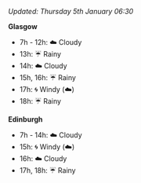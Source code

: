 *Updated: Thursday 5th January 06:30*

**Glasgow**

* 7h - 12h: :cloud: Cloudy
* 13h: :umbrella: Rainy
* 14h: :cloud: Cloudy
* 15h, 16h: :umbrella: Rainy
* 17h: :cyclone: Windy (:cloud:)
* 18h: :umbrella: Rainy

**Edinburgh**

* 7h - 14h: :cloud: Cloudy
* 15h: :cyclone: Windy (:cloud:)
* 16h: :cloud: Cloudy
* 17h, 18h: :umbrella: Rainy
